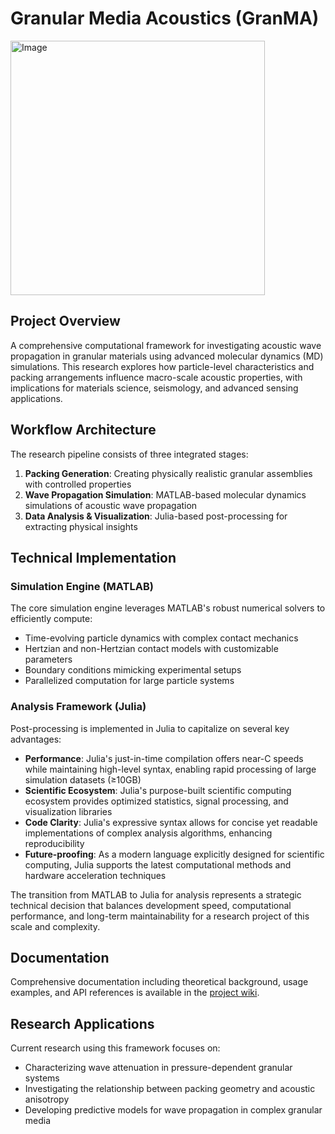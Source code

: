 # Granular Media Acoustics (GranMA)
<img width="407" alt="Image" src="https://github.com/user-attachments/assets/805a7700-32eb-4e7c-b932-d19566c9a30d" />

## Project Overview
A comprehensive computational framework for investigating acoustic wave propagation in granular materials using advanced molecular dynamics (MD) simulations. This research explores how particle-level characteristics and packing arrangements influence macro-scale acoustic properties, with implications for materials science, seismology, and advanced sensing applications.

## Workflow Architecture

The research pipeline consists of three integrated stages:

1. **Packing Generation**: Creating physically realistic granular assemblies with controlled properties
2. **Wave Propagation Simulation**: MATLAB-based molecular dynamics simulations of acoustic wave propagation
3. **Data Analysis & Visualization**: Julia-based post-processing for extracting physical insights

## Technical Implementation

### Simulation Engine (MATLAB)
The core simulation engine leverages MATLAB's robust numerical solvers to efficiently compute:
- Time-evolving particle dynamics with complex contact mechanics
- Hertzian and non-Hertzian contact models with customizable parameters
- Boundary conditions mimicking experimental setups
- Parallelized computation for large particle systems

### Analysis Framework (Julia)
Post-processing is implemented in Julia to capitalize on several key advantages:

- **Performance**: Julia's just-in-time compilation offers near-C speeds while maintaining high-level syntax, enabling rapid processing of large simulation datasets (≥10GB)
- **Scientific Ecosystem**: Julia's purpose-built scientific computing ecosystem provides optimized statistics, signal processing, and visualization libraries
- **Code Clarity**: Julia's expressive syntax allows for concise yet readable implementations of complex analysis algorithms, enhancing reproducibility
- **Future-proofing**: As a modern language explicitly designed for scientific computing, Julia supports the latest computational methods and hardware acceleration techniques

The transition from MATLAB to Julia for analysis represents a strategic technical decision that balances development speed, computational performance, and long-term maintainability for a research project of this scale and complexity.

## Documentation

Comprehensive documentation including theoretical background, usage examples, and API references is available in the [project wiki](https://github.com/ColtonKawamura/GranMA/wiki).

## Research Applications

Current research using this framework focuses on:
- Characterizing wave attenuation in pressure-dependent granular systems
- Investigating the relationship between packing geometry and acoustic anisotropy
- Developing predictive models for wave propagation in complex granular media
